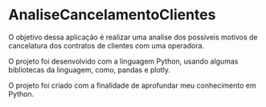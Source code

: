 # AnaliseCancelamentoClientes


O objetivo dessa aplicação é realizar uma analise dos possiveis motivos de cancelatura dos contratos de clientes com uma operadora. 

O projeto foi desenvolvido com a linguagem Python, usando algumas bibliotecas da linguagem, como, pandas e plotly. 

O projeto foi criado com a finalidade de aprofundar meu conhecimento em Python. 
